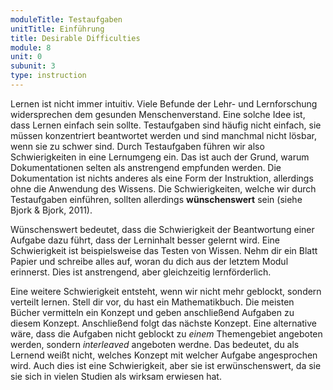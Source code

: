 ```yaml
---
moduleTitle: Testaufgaben
unitTitle: Einführung
title: Desirable Difficulties
module: 8
unit: 0
subunit: 3
type: instruction
---
```


Lernen ist nicht immer intuitiv. Viele Befunde der Lehr- und Lernforschung widersprechen dem gesunden Menschenverstand. Eine solche Idee ist, dass Lernen einfach sein sollte. Testaufgaben sind häufig nicht einfach, sie müssen konzentriert beantwortet werden und sind manchmal nicht lösbar, wenn sie zu schwer sind. Durch Testaufgaben führen wir also Schwierigkeiten in eine Lernumgeng ein. Das ist auch der Grund, warum Dokumentationen selten als anstrengend empfunden werden. Die Dokumentation ist nichts anderes als eine Form der Instruktion, allerdings ohne die Anwendung des Wissens. Die Schwierigkeiten, welche wir durch Testaufgaben einführen, sollten allerdings **wünschenswert** sein (siehe Bjork & Bjork, 2011). 

Wünschenswert bedeutet, dass die Schwierigkeit der Beantwortung einer Aufgabe dazu führt, dass der Lerninhalt besser gelernt wird. Eine Schwierigkeit ist beispielsweise das Testen von Wissen. Nehm dir ein Blatt Papier und schreibe alles auf, woran du dich aus der letztem Modul erinnerst. Dies ist anstrengend, aber gleichzeitig lernförderlich. 

Eine weitere Schwierigkeit entsteht, wenn wir nicht mehr geblockt, sondern verteilt lernen. Stell dir vor, du hast ein Mathematikbuch. Die meisten Bücher vermitteln ein Konzept und geben anschließend Aufgaben zu diesem Konzept. Anschließend folgt das nächste Konzept. Eine alternative wäre, dass die Aufgaben nicht geblockt zu *einem* Themengebiet angeboten werden, sondern *interleaved* angeboten werdne. Das bedeutet, du als Lernend weißt nicht, welches Konzept mit welcher Aufgabe angesprochen wird. Auch dies ist eine Schwierigkeit, aber sie ist erwünschenswert, da sie sie sich in vielen Studien als wirksam erwiesen hat.